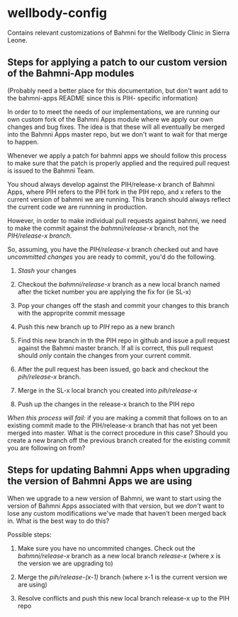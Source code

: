 # wellbody-config

Contains relevant customizations of Bahmni for the Wellbody Clinic in Sierra Leone. 


## Steps for applying a patch to our custom version of the Bahmni-App modules

(Probably need a better place for this documentation, but don't want add to the bahmni-apps README since this is PIH-
specific information)

In order to to meet the needs of our implementations, we are running our own custom fork of the Bahmni Apps module where
we apply our own changes and bug fixes.  The idea is that these will all eventually be merged into the Bahmni Apps
master repo, but we don't want to wait for that merge to happen.

Whenever we apply a patch for bahmni apps we should follow this process to make sure that the patch is properly applied
and the required pull request is issued to the Bahmni Team.

You shoud always develop against the PIH/release-x branch of Bahmni Apps, where PIH refers to the PIH fork
in the PIH repo, and x refers to the current version of bahmni we are running. This branch should always reflect the 
current code we are runnning in production.

However, in order to make individual pull requests against bahnni, we need to make the commit against the *bahmni/release-x* 
branch, not the *PIH/release-x branch*.  

So, assuming, you have the *PIH/release-x* branch checked out and have *uncommitted changes* you are ready to commit, you'd
do the following.

1) *Stash* your changes

2) Checkout the *bahmni/release-x* branch as a new local branch named after the ticket number you are applying the fix for 
(ie SL-x)

3) Pop your changes off the stash and commit your changes to this branch with the approprite commit message

4) Push this new branch up to *PIH* repo as a new branch
 
5) Find this new branch in th the PIH repo in github and issue a pull request against the Bahmni master branch.  If all 
is correct, this pull request should *only* contain the changes from your current commit.

6) After the pull request has been issued, go back and checkout the *pih/release-x* branch.

7) Merge in the SL-x local branch you created into *pih/release-x*

8) Push up the changes in the release-x branch to the PIH repo

*When this process will fail:* if you are making a commit that follows on to an existing commit made to the PIH/release-x 
branch that has not yet been merged into master.  What is the correct procedure in this case? Should you create a new branch
off the previous branch created for the existing commit you are following on from?


## Steps for updating Bahmni Apps when upgrading the version of Bahmni Apps we are using

When we upgrade to a new version of Bahmni, we want to start using the version of Bahmni Apps associated with that version,
but we *don't* want to lose any custom modifications we've made that haven't been merged back in.  What is the best
way to do this?

Possible steps:

1) Make sure you have no uncommited changes.  Check out the *bahmni/release-x* branch as a new local branch *release-x* 
(where x is the version we are upgrading to)

2) Merge the *pih/release-(x-1)* branch (where x-1 is the current version we are using)

3) Resolve conflicts and push this new local branch release-x up to the PIH repo




